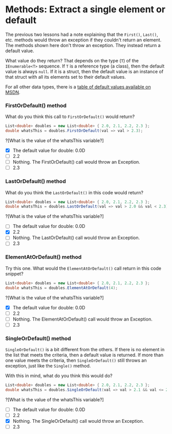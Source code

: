 [//]: # (GENERATED FILE -- DO NOT EDIT)
# Methods: Extract a single element or default

The previous two lessons had a note explaining that the `First()`, `Last()`, etc. methods would throw an exception if they couldn't return an element. The methods shown here don't throw an exception. They instead return a default value.

What value do they return? That depends on the type (`T`) of the `IEnumerable<T>` sequence. If `T` is a reference type (a class), then the default value is always `null`. If it is a struct, then the default value is an instance of that struct with all its elements set to their default values.

For all other data types, there is a [table of default values available on MSDN](https://msdn.microsoft.com/en-us/library/83fhsxwc.aspx).

### FirstOrDefault() method
What do you think this call to `FirstOrDefault()` would return?

```csharp
List<double> doubles = new List<double> { 2.0, 2.1, 2.2, 2.3 };
double whatsThis = doubles.FirstOrDefault(val => val > 2.3);
```

?[What is the value of the whatsThis variable?]
 - [x] The default value for double: 0.0D
 - [ ] 2.2
 - [ ] Nothing. The FirstOrDefault() call would throw an Exception.
 - [ ] 2.3

### LastOrDefault() method
What do you think the `LastOrDefault()` in this code would return?

```csharp
List<double> doubles = new List<double> { 2.0, 2.1, 2.2, 2.3 };
double whatsThis = doubles.LastOrDefault(val => val > 2.0 && val < 2.3);
```

?[What is the value of the whatsThis variable?]
 - [ ] The default value for double: 0.0D
 - [x] 2.2
 - [ ] Nothing. The LastOrDefault() call would throw an Exception.
 - [ ] 2.3

### ElementAtOrDefault() method
Try this one. What would the `ElementAtOrDefault()` call return in this code snippet?

```csharp
List<double> doubles = new List<double> { 2.0, 2.1, 2.2, 2.3 };
double whatsThis = doubles.ElementAtOrDefault(4);
```

?[What is the value of the whatsThis variable?]
 - [x] The default value for double: 0.0D
 - [ ] 2.2
 - [ ] Nothing. The ElementAtOrDefault() call would throw an Exception.
 - [ ] 2.3

### SingleOrDefault() method
`SingleOrDefault()` is a bit different from the others. If there is no element in the list that meets the criteria, then a default value is returned. If more than one value meets the criteria, then `SingleOrDefault()` still throws an exception, just like the `Single()` method.

With this in mind, what do you think this would do?

```csharp
List<double> doubles = new List<double> { 2.0, 2.1, 2.2, 2.3 };
double whatsThis = doubles.SingleOrDefault(val => val > 2.1 && val <= 2.3);
```

?[What is the value of the whatsThis variable?]
 - [ ] The default value for double: 0.0D
 - [ ] 2.2
 - [x] Nothing. The SingleOrDefault() call would throw an Exception.
 - [ ] 2.3
